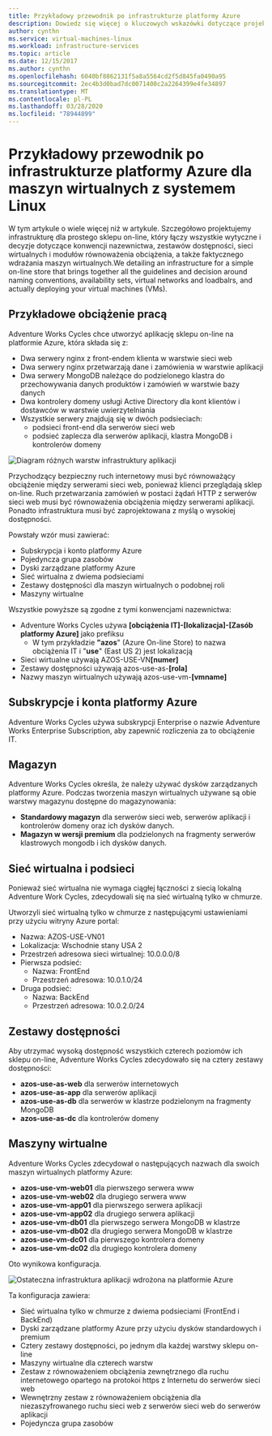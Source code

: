 ```yaml
---
title: Przykładowy przewodnik po infrastrukturze platformy Azure
description: Dowiedz się więcej o kluczowych wskazówki dotyczące projektowania i implementacji dotyczące wdrażania przykładowej infrastruktury na platformie Azure.
author: cynthn
ms.service: virtual-machines-linux
ms.workload: infrastructure-services
ms.topic: article
ms.date: 12/15/2017
ms.author: cynthn
ms.openlocfilehash: 6040bf8862131f5a8a5564cd2f5d845fa0490a95
ms.sourcegitcommit: 2ec4b3d0bad7dc0071400c2a2264399e4fe34897
ms.translationtype: MT
ms.contentlocale: pl-PL
ms.lasthandoff: 03/28/2020
ms.locfileid: "78944899"
---
```

# <a name="example-azure-infrastructure-walkthrough-for-linux-vms"></a>Przykładowy przewodnik po infrastrukturze platformy Azure dla maszyn wirtualnych z systemem Linux
W tym artykule o wiele więcej niż w artykule. Szczegółowo projektujemy infrastrukturę dla prostego sklepu on-line, który łączy wszystkie wytyczne i decyzje dotyczące konwencji nazewnictwa, zestawów dostępności, sieci wirtualnych i modułów równoważenia obciążenia, a także faktycznego wdrażania maszyn wirtualnych.We detailing an infrastructure for a simple on-line store that brings together all the guidelines and decision around naming conventions, availability sets, virtual networks and loadbalrs, and actually deploying your virtual machines (VMs).

## <a name="example-workload"></a>Przykładowe obciążenie pracą
Adventure Works Cycles chce utworzyć aplikację sklepu on-line na platformie Azure, która składa się z:

* Dwa serwery nginx z front-endem klienta w warstwie sieci web
* Dwa serwery nginx przetwarzają dane i zamówienia w warstwie aplikacji
* Dwa serwery MongoDB należące do podzielonego klastra do przechowywania danych produktów i zamówień w warstwie bazy danych
* Dwa kontrolery domeny usługi Active Directory dla kont klientów i dostawców w warstwie uwierzytelniania
* Wszystkie serwery znajdują się w dwóch podsieciach:
  * podsieci front-end dla serwerów sieci web 
  * podsieć zaplecza dla serwerów aplikacji, klastra MongoDB i kontrolerów domeny

![Diagram różnych warstw infrastruktury aplikacji](./media/infrastructure-example/example-tiers.png)

Przychodzący bezpieczny ruch internetowy musi być równoważący obciążenie między serwerami sieci web, ponieważ klienci przeglądają sklep on-line. Ruch przetwarzania zamówień w postaci żądań HTTP z serwerów sieci web musi być równoważenia obciążenia między serwerami aplikacji. Ponadto infrastruktura musi być zaprojektowana z myślą o wysokiej dostępności.

Powstały wzór musi zawierać:

* Subskrypcja i konto platformy Azure
* Pojedyncza grupa zasobów
* Dyski zarządzane platformy Azure
* Sieć wirtualna z dwiema podsieciami
* Zestawy dostępności dla maszyn wirtualnych o podobnej roli
* Maszyny wirtualne

Wszystkie powyższe są zgodne z tymi konwencjami nazewnictwa:

* Adventure Works Cycles używa **[obciążenia IT]-[lokalizacja]-[Zasób platformy Azure]** jako prefiksu
  * W tym przykładzie **"azos**" (Azure On-line Store) to nazwa obciążenia IT i "**use**" (East US 2) jest lokalizacją
* Sieci wirtualne używają AZOS-USE-VN<strong>[numer]</strong>
* Zestawy dostępności używają azos-use-as-**[rola]**
* Nazwy maszyn wirtualnych używają azos-use-vm-**[vmname]**

## <a name="azure-subscriptions-and-accounts"></a>Subskrypcje i konta platformy Azure
Adventure Works Cycles używa subskrypcji Enterprise o nazwie Adventure Works Enterprise Subscription, aby zapewnić rozliczenia za to obciążenie IT.

## <a name="storage"></a>Magazyn
Adventure Works Cycles określa, że należy używać dysków zarządzanych platformy Azure. Podczas tworzenia maszyn wirtualnych używane są obie warstwy magazynu dostępne do magazynowania:

* **Standardowy magazyn** dla serwerów sieci web, serwerów aplikacji i kontrolerów domeny oraz ich dysków danych.
* **Magazyn w wersji premium** dla podzielonych na fragmenty serwerów klastrowych mongodb i ich dysków danych.

## <a name="virtual-network-and-subnets"></a>Sieć wirtualna i podsieci
Ponieważ sieć wirtualna nie wymaga ciągłej łączności z siecią lokalną Adventure Work Cycles, zdecydowali się na sieć wirtualną tylko w chmurze.

Utworzyli sieć wirtualną tylko w chmurze z następującymi ustawieniami przy użyciu witryny Azure portal:

* Nazwa: AZOS-USE-VN01
* Lokalizacja: Wschodnie stany USA 2
* Przestrzeń adresowa sieci wirtualnej: 10.0.0.0/8
* Pierwsza podsieć:
  * Nazwa: FrontEnd
  * Przestrzeń adresowa: 10.0.1.0/24
* Druga podsieć:
  * Nazwa: BackEnd
  * Przestrzeń adresowa: 10.0.2.0/24

## <a name="availability-sets"></a>Zestawy dostępności
Aby utrzymać wysoką dostępność wszystkich czterech poziomów ich sklepu on-line, Adventure Works Cycles zdecydowało się na cztery zestawy dostępności:

* **azos-use-as-web** dla serwerów internetowych
* **azos-use-as-app** dla serwerów aplikacji
* **azos-use-as-db** dla serwerów w klastrze podzielonym na fragmenty MongoDB
* **azos-use-as-dc** dla kontrolerów domeny

## <a name="virtual-machines"></a>Maszyny wirtualne
Adventure Works Cycles zdecydował o następujących nazwach dla swoich maszyn wirtualnych platformy Azure:

* **azos-use-vm-web01** dla pierwszego serwera www
* **azos-use-vm-web02** dla drugiego serwera www
* **azos-use-vm-app01** dla pierwszego serwera aplikacji
* **azos-use-vm-app02** dla drugiego serwera aplikacji
* **azos-use-vm-db01** dla pierwszego serwera MongoDB w klastrze
* **azos-use-vm-db02** dla drugiego serwera MongoDB w klastrze
* **azos-use-vm-dc01** dla pierwszego kontrolera domeny
* **azos-use-vm-dc02** dla drugiego kontrolera domeny

Oto wynikowa konfiguracja.

![Ostateczna infrastruktura aplikacji wdrożona na platformie Azure](./media/infrastructure-example/example-config.png)

Ta konfiguracja zawiera:

* Sieć wirtualna tylko w chmurze z dwiema podsieciami (FrontEnd i BackEnd)
* Dyski zarządzane platformy Azure przy użyciu dysków standardowych i premium
* Cztery zestawy dostępności, po jednym dla każdej warstwy sklepu on-line
* Maszyny wirtualne dla czterech warstw
* Zestaw z równoważeniem obciążenia zewnętrznego dla ruchu internetowego opartego na protokoi https z Internetu do serwerów sieci web
* Wewnętrzny zestaw z równoważeniem obciążenia dla niezaszyfrowanego ruchu sieci web z serwerów sieci web do serwerów aplikacji
* Pojedyncza grupa zasobów
